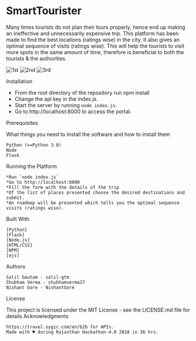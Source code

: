 # SmartTourister
Many times tourists do not plan their tours properly, hence end up making an ineffective and unnecessarily expensive trip.
This platform has been made to find the best locations (ratings wise) in the city.
It also gives an optimal sequence of visits (ratings wise). This will help the tourists to visit more spots in the same amount of
time, therefore is beneficial to both the tourists & the authorities.

![1st](https://raw.githubusercontent.com/salil-gtm/SmartTourister/master/first.png)
![2nd](https://raw.githubusercontent.com/salil-gtm/SmartTourister/master/second1.png)
![3rd](https://raw.githubusercontent.com/salil-gtm/SmartTourister/master/second.png)

Installation

  * From the root directory of the repository run npm install
  * Change the api key in the index.js.
  * Start the server by running `node index.js`.
  * Go to http://localhost:8000 to access the portal.

Prerequisites

What things you need to install the software and how to install them

    Python (>=Python 3.0)
    Node
    Flask

Running the Platform

    *Run `node index.js`
    *Go to http://localhost:8000 
    *Fill the form with the details of the trip
    *Of the list of places presented choose the desired destinations and submit.
    *An roadmap will be presented which tells you the optimal sequence visits (ratings wise).


Built With

    [Python]
    [Flask]
    [Node.js]
    [HTML/CSS]
    [NPM]
    [ejs]

Authors

    Salil Gautam - salil-gtm
    Shubham Verma - shubhamverma27
    Nishant Gore - NishantGore

License

This project is licensed under the MIT License - see the LICENSE.md file for details
Acknowledgments

    https://travel.sygic.com/en/b2b for APIs.
    Made with ♥ during Rajasthan Hackathon-4.0 2018 in 36 hrs.

